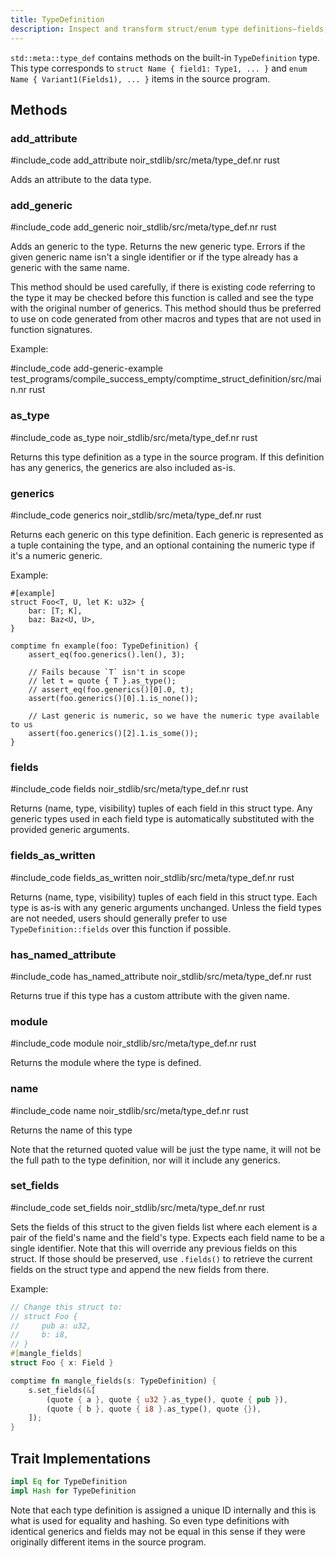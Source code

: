 ```yaml
---
title: TypeDefinition
description: Inspect and transform struct/enum type definitions—fields, generics, attributes, and module context.
---
```


`std::meta::type_def` contains methods on the built-in `TypeDefinition` type.
This type corresponds to `struct Name { field1: Type1, ... }` and `enum Name { Variant1(Fields1), ... }` items in the source program.

## Methods

### add_attribute

#include_code add_attribute noir_stdlib/src/meta/type_def.nr rust

Adds an attribute to the data type.

### add_generic

#include_code add_generic noir_stdlib/src/meta/type_def.nr rust

Adds an generic to the type. Returns the new generic type.
Errors if the given generic name isn't a single identifier or if
the type already has a generic with the same name.

This method should be used carefully, if there is existing code referring
to the type it may be checked before this function is called and
see the type with the original number of generics. This method should
thus be preferred to use on code generated from other macros and types
that are not used in function signatures.

Example:

#include_code add-generic-example test_programs/compile_success_empty/comptime_struct_definition/src/main.nr rust

### as_type

#include_code as_type noir_stdlib/src/meta/type_def.nr rust

Returns this type definition as a type in the source program. If this definition has
any generics, the generics are also included as-is.

### generics

#include_code generics noir_stdlib/src/meta/type_def.nr rust

Returns each generic on this type definition. Each generic is represented as a tuple containing the type,
and an optional containing the numeric type if it's a numeric generic.

Example:

```
#[example]
struct Foo<T, U, let K: u32> {
    bar: [T; K],
    baz: Baz<U, U>,
}

comptime fn example(foo: TypeDefinition) {
    assert_eq(foo.generics().len(), 3);

    // Fails because `T` isn't in scope
    // let t = quote { T }.as_type();
    // assert_eq(foo.generics()[0].0, t);
    assert(foo.generics()[0].1.is_none());

    // Last generic is numeric, so we have the numeric type available to us
    assert(foo.generics()[2].1.is_some());
}
```

### fields

#include_code fields noir_stdlib/src/meta/type_def.nr rust

Returns (name, type, visibility) tuples of each field in this struct type.
Any generic types used in each field type is automatically substituted with the
provided generic arguments.

### fields_as_written

#include_code fields_as_written noir_stdlib/src/meta/type_def.nr rust

Returns (name, type, visibility) tuples of each field in this struct type. Each type is as-is
with any generic arguments unchanged. Unless the field types are not needed,
users should generally prefer to use `TypeDefinition::fields` over this
function if possible.

### has_named_attribute

#include_code has_named_attribute noir_stdlib/src/meta/type_def.nr rust

Returns true if this type has a custom attribute with the given name.

### module

#include_code module noir_stdlib/src/meta/type_def.nr rust

Returns the module where the type is defined.

### name

#include_code name noir_stdlib/src/meta/type_def.nr rust

Returns the name of this type

Note that the returned quoted value will be just the type name, it will
not be the full path to the type definition, nor will it include any generics.

### set_fields

#include_code set_fields noir_stdlib/src/meta/type_def.nr rust

Sets the fields of this struct to the given fields list where each element
is a pair of the field's name and the field's type. Expects each field name
to be a single identifier. Note that this will override any previous fields
on this struct. If those should be preserved, use `.fields()` to retrieve the
current fields on the struct type and append the new fields from there.

Example:

```rust
// Change this struct to:
// struct Foo {
//     pub a: u32,
//     b: i8,
// }
#[mangle_fields]
struct Foo { x: Field }

comptime fn mangle_fields(s: TypeDefinition) {
    s.set_fields(&[
        (quote { a }, quote { u32 }.as_type(), quote { pub }),
        (quote { b }, quote { i8 }.as_type(), quote {}),
    ]);
}
```

## Trait Implementations

```rust
impl Eq for TypeDefinition
impl Hash for TypeDefinition
```

Note that each type definition is assigned a unique ID internally and this is what is used for
equality and hashing. So even type definitions with identical generics and fields may not
be equal in this sense if they were originally different items in the source program.
